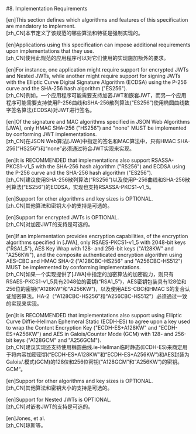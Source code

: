 #8. Implementation Requirements  

[en]This section defines which algorithms and features of this specification are mandatory to implement.  
[zh_CN]本节定义了该规范的哪些算法和特征是强制实现的。  
  

[en]Applications using this specification can impose additional requirements upon implementations that they use.  
[zh_CN]使用此规范的应用程序可以对它们使用的实现施加额外的要求。  
  

[en]For instance, one application might require support for encrypted JWTs and Nested JWTs, while another might require support for signing JWTs with the Elliptic Curve Digital Signature Algorithm (ECDSA) using the P-256 curve and the SHA-256 hash algorithm ("ES256").  
[zh_CN]例如，一个应用程序可能需要支持加密JWT和嵌套JWT，而另一个应用程序可能需要支持使用P-256曲线和SHA-256散列算法(“ES256”)使用椭圆曲线数字签名算法(ECDSA)对JWT进行签名。  
  

[en]Of the signature and MAC algorithms specified in JSON Web Algorithms [JWA], only HMAC SHA-256 ("HS256") and "none" MUST be implemented by conforming JWT implementations.  
[zh_CN]在JSON Web算法[JWA]中指定的签名和MAC算法中，只有HMAC SHA-256(“HS256”)和“none”必须通过符合JWT实现来实现。  
  

[en]It is RECOMMENDED that implementations also support RSASSA-PKCS1-v1_5 with the SHA-256 hash algorithm ("RS256") and ECDSA using the P-256 curve and the SHA-256 hash algorithm ("ES256").  
[zh_CN]建议使用SHA-256散列算法(“RS256”)以及使用P-256曲线和SHA-256散列算法(“ES256”)的ECDSA，实现也支持RSASSA-PKCS1-v1_5。  
  

[en]Support for other algorithms and key sizes is OPTIONAL.  
[zh_CN]其他算法和密钥大小的支持是可选的。  
  

[en]Support for encrypted JWTs is OPTIONAL.  
[zh_CN]对加密JWT的支持是可选的。  
  

[en]If an implementation provides encryption capabilities, of the encryption algorithms specified in [JWA], only RSAES-PKCS1-v1_5 with 2048-bit keys ("RSA1_5"), AES Key Wrap with 128- and 256-bit keys ("A128KW" and "A256KW"), and the composite authenticated encryption algorithm using AES-CBC and HMAC SHA-2 ("A128CBC-HS256" and "A256CBC-HS512") MUST be implemented by conforming implementations.  
[zh_CN]如果一个实现提供了[JWA]中指定的加密算法的加密能力，则只有RSAES-PKCS1-v1_5具有2048位的密钥(“RSA1_5”)，AES密钥包装具有128位和256位的密钥(“A128KW”和“A256KW”)，以及使用AES-CBC和HMAC S的复合认证加密算法。HA-2（“A128CBC-HS256”和“A256CBC-HS512”）必须通过一致的实现来实现。  
  

[en]It is RECOMMENDED that implementations also support using Elliptic Curve Diffie-Hellman Ephemeral Static (ECDH-ES) to agree upon a key used to wrap the Content Encryption Key ("ECDH-ES+A128KW" and "ECDH-ES+A256KW") and AES in Galois/Counter Mode (GCM) with 128- and 256-bit keys ("A128GCM" and "A256GCM").  
[zh_CN]建议实现还支持使用椭圆曲线.ie-Hellman临时静态(ECDH-ES)来商定用于将内容加密密钥(“ECDH-ES+A128KW”和“ECDH-ES+A256KW”)和AES封装为Galois/.模式(GCM)的128位和256位密钥(“A128GCM”和“A256KW”)的密钥。GCM“。  
  

[en]Support for other algorithms and key sizes is OPTIONAL.  
[zh_CN]其他算法和密钥大小的支持是可选的。  
  

[en]Support for Nested JWTs is OPTIONAL.  
[zh_CN]对嵌套JWT的支持是可选的。  
  

[en]Jones, et al.  
[zh_CN]琼斯等。  
  



